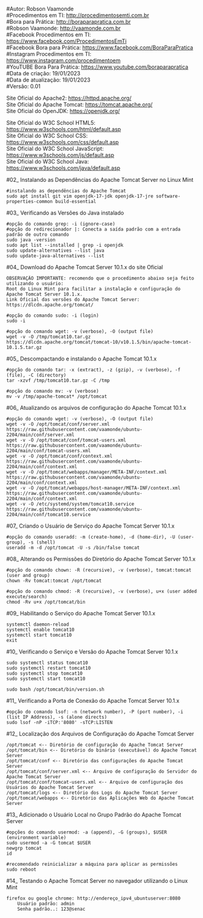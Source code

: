 #Autor: Robson Vaamonde<br>
#Procedimentos em TI: http://procedimentosemti.com.br<br>
#Bora para Prática: http://boraparapratica.com.br<br>
#Robson Vaamonde: http://vaamonde.com.br<br>
#Facebook Procedimentos em TI: https://www.facebook.com/ProcedimentosEmTi<br>
#Facebook Bora para Prática: https://www.facebook.com/BoraParaPratica<br>
#Instagram Procedimentos em TI: https://www.instagram.com/procedimentoem<br>
#YouTUBE Bora Para Prática: https://www.youtube.com/boraparapratica<br>
#Data de criação: 19/01/2023<br>
#Data de atualização: 19/01/2023<br>
#Versão: 0.01<br>

Site Oficial do Apache2: https://httpd.apache.org/<br>
Site Oficial do Apache Tomcat: https://tomcat.apache.org/<br>
Site Oficial do OpenJDK: https://openjdk.org/

Site Oficial do W3C School HTML5: https://www.w3schools.com/html/default.asp<br>
Site Oficial do W3C School CSS: https://www.w3schools.com/css/default.asp<br>
Site Oficial do W3C School JavaScript: https://www.w3schools.com/js/default.asp<br>
Site Oficial do W3C School Java: https://www.w3schools.com/java/default.asp

#02_ Instalando as Dependências do Apache Tomcat Server no Linux Mint<br>

	#instalando as dependências do Apache Tomcat
	sudo apt install git vim openjdk-17-jdk openjdk-17-jre software-properties-common build-essential

#03_ Verificando as Versões do Java instalado<br>

	#opção do comando grep: -i (ignore-case)
	#opção do redirecionador |: Conecta a saída padrão com a entrada padrão de outro comando
	sudo java -version
	sudo apt list --installed | grep -i openjdk
	sudo update-alternatives --list java
	sudo update-java-alternatives --list

#04_ Download do Apache Tomcat Server 10.1.x do site Oficial<br>

	OBSERVAÇÃO IMPORTANTE: recomendo que o procedimento abaixo seja feito utilizando o usuário: 
	Root do Linux Mint para facilitar a instalação e configuração do Apache Tomcat Server 10.1.x.
	Link Oficial das versões do Apache Tomcat Server: https://dlcdn.apache.org/tomcat/

	#opção do comando sudo: -i (login)
	sudo -i
	
	#opção do comando wget: -v (verbose), -O (output file)
	wget -v -O /tmp/tomcat10.tar.gz https://dlcdn.apache.org/tomcat/tomcat-10/v10.1.5/bin/apache-tomcat-10.1.5.tar.gz

#05_ Descompactando e instalando o Apache Tomcat 10.1.x<br>

	#opção do comando tar: -x (extract), -z (gzip), -v (verbose), -f (file), -C (directory)
	tar -xzvf /tmp/tomcat10.tar.gz -C /tmp
	
	#opção do comando mv: -v (verbose)
	mv -v /tmp/apache-tomcat* /opt/tomcat

#06_ Atualizando os arquivos de configuração do Apache Tomcat 10.1.x<br>

	#opção do comando wget: -v (verbose), -O (output file)
	wget -v -O /opt/tomcat/conf/server.xml https://raw.githubusercontent.com/vaamonde/ubuntu-2204/main/conf/server.xml
	wget -v -O /opt/tomcat/conf/tomcat-users.xml https://raw.githubusercontent.com/vaamonde/ubuntu-2204/main/conf/tomcat-users.xml
	wget -v -O /opt/tomcat/conf/context.xml https://raw.githubusercontent.com/vaamonde/ubuntu-2204/main/conf/context.xml
	wget -v -O /opt/tomcat/webapps/manager/META-INF/context.xml https://raw.githubusercontent.com/vaamonde/ubuntu-2204/main/conf/context.xml
	wget -v -O /opt/tomcat/webapps/host-manager/META-INF/context.xml https://raw.githubusercontent.com/vaamonde/ubuntu-2204/main/conf/context.xml
	wget -v -O /etc/systemd/system/tomcat10.service https://raw.githubusercontent.com/vaamonde/ubuntu-2204/main/conf/tomcat10.service

#07_ Criando o Usuário de Serviço do Apache Tomcat Server 10.1.x<br>

	#opção do comando useradd: -m (create-home), -d (home-dir), -U (user-group), -s (shell)
	useradd -m -d /opt/tomcat -U -s /bin/false tomcat

#08_ Alterando os Permissões do Diretório do Apache Tomcat Server 10.1.x<br>

	#opção do comando chown: -R (recursive), -v (verbose), tomcat:tomcat (user and group)
	chown -Rv tomcat:tomcat /opt/tomcat

	#opção do comando chmod: -R (recursive), -v (verbose), u+x (user added execute/search)
	chmod -Rv u+x /opt/tomcat/bin

#09_ Habilitando o Serviço do Apache Tomcat Server 10.1.x<br>

	systemctl daemon-reload
	systemctl enable tomcat10
	systemctl start tomcat10
	exit

#10_ Verificando o Serviço e Versão do Apache Tomcat Server 10.1.x<br>

	sudo systemctl status tomcat10
	sudo systemctl restart tomcat10
	sudo systemctl stop tomcat10
	sudo systemctl start tomcat10

	sudo bash /opt/tomcat/bin/version.sh

#11_ Verificando a Porta de Conexão do Apache Tomcat Server 10.1.x<br>

	#opção do comando lsof: -n (network number), -P (port number), -i (list IP Address), -s (alone directs)
	sudo lsof -nP -iTCP:'8080' -sTCP:LISTEN

#12_ Localização dos Arquivos de Configuração do Apache Tomcat Server<br>

	/opt/tomcat <-- Diretório de configuração do Apache Tomcat Server
	/opt/tomcat/bin <-- Diretório do binário (executável) do Apache Tomcat Server
	/opt/tomcat/conf <-- Diretório das configurações do Apache Tomcat Server
	/opt/tomcat/conf/server.xml <-- Arquivo de configuração do Servidor do Apache Tomcat Server
	/opt/tomcat/conf/tomcat-users.xml <-- Arquivo de configuração dos Usuários do Apache Tomcat Server
	/opt/tomcat/logs <-- Diretório dos Logs do Apache Tomcat Server
	/opt/tomcat/webapps <-- Diretório das Aplicações Web do Apache Tomcat Server

#13_ Adicionado o Usuário Local no Grupo Padrão do Apache Tomcat Server<br>

	#opções do comando usermod: -a (append), -G (groups), $USER (environment variable)
	sudo usermod -a -G tomcat $USER
	newgrp tomcat
	id
	
	#recomendado reinicializar a máquina para aplicar as permissões
	sudo reboot

#14_ Testando o Apache Tomcat Server no navegador utilizando o Linux Mint<br>

	firefox ou google chrome: http://endereço_ipv4_ubuntuserver:8080
		Usuário padrão: admin
		Senha padrão..: 123@senac